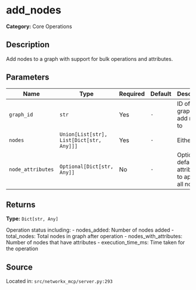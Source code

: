 # add_nodes

**Category:** Core Operations

## Description

Add nodes to a graph with support for bulk operations and attributes.

## Parameters

| Name | Type | Required | Default | Description |
|------|------|----------|---------|-------------|
| `graph_id` | `str` | Yes | `-` | ID of the graph to add nodes to |
| `nodes` | `Union[List[str], List[Dict[str, Any]]]` | Yes | `-` | Either: |
| `node_attributes` | `Optional[Dict[str, Any]]` | No | `-` | Optional default attributes to apply to all nodes |

## Returns

**Type:** `Dict[str, Any]`

Operation status including: - nodes_added: Number of nodes added - total_nodes: Total nodes in graph after operation - nodes_with_attributes: Number of nodes that have attributes - execution_time_ms: Time taken for the operation

## Source

Located in: `src/networkx_mcp/server.py:293`
